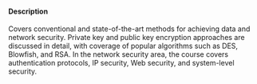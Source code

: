 #### Description
Covers conventional and state-of-the-art methods for achieving data and network security. Private key and public key encryption approaches are discussed in detail, with coverage of popular algorithms such as DES, Blowfish, and RSA. In the network security area, the course covers authentication protocols, IP security, Web security, and system-level security.
